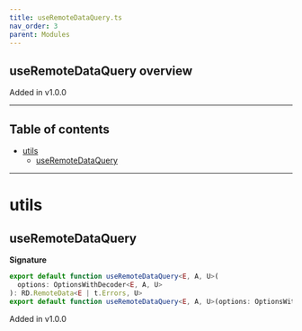 ```yaml
---
title: useRemoteDataQuery.ts
nav_order: 3
parent: Modules
---
```


## useRemoteDataQuery overview

Added in v1.0.0

---

<h2 class="text-delta">Table of contents</h2>

- [utils](#utils)
  - [useRemoteDataQuery](#useremotedataquery)

---

# utils

## useRemoteDataQuery

**Signature**

```ts
export default function useRemoteDataQuery<E, A, U>(
  options: OptionsWithDecoder<E, A, U>
): RD.RemoteData<E | t.Errors, U>
export default function useRemoteDataQuery<E, A, U>(options: OptionsWithoutDecoder<E, A, U>): RD.RemoteData<E, A>
```

Added in v1.0.0

